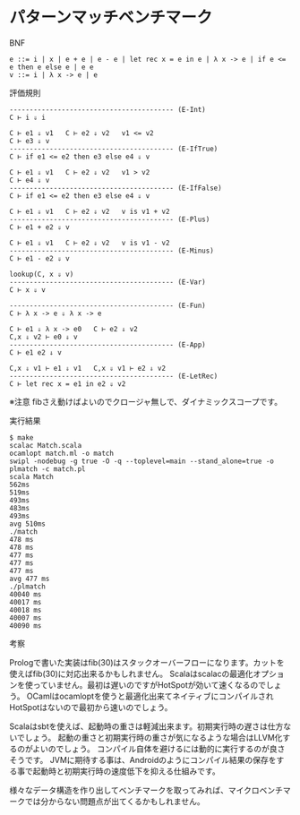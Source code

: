 # パターンマッチベンチマーク

BNF

```
e ::= i | x | e + e | e - e | let rec x = e in e | λ x -> e | if e <= e then e else e | e e
v ::= i | λ x -> e | e
```

評価規則

```
----------------------------------------- (E-Int)
C ⊢ i ⇓ i

C ⊢ e1 ⇓ v1   C ⊢ e2 ⇓ v2   v1 <= v2
C ⊢ e3 ⇓ v
----------------------------------------- (E-IfTrue)
C ⊢ if e1 <= e2 then e3 else e4 ⇓ v

C ⊢ e1 ⇓ v1   C ⊢ e2 ⇓ v2   v1 > v2
C ⊢ e4 ⇓ v
----------------------------------------- (E-IfFalse)
C ⊢ if e1 <= e2 then e3 else e4 ⇓ v

C ⊢ e1 ⇓ v1   C ⊢ e2 ⇓ v2   v is v1 + v2
----------------------------------------- (E-Plus)
C ⊢ e1 + e2 ⇓ v

C ⊢ e1 ⇓ v1   C ⊢ e2 ⇓ v2   v is v1 - v2
----------------------------------------- (E-Minus)
C ⊢ e1 - e2 ⇓ v

lookup(C, x ⇓ v)
----------------------------------------- (E-Var)
C ⊢ x ⇓ v

----------------------------------------- (E-Fun)
C ⊢ λ x -> e ⇓ λ x -> e

C ⊢ e1 ⇓ λ x -> e0   C ⊢ e2 ⇓ v2
C,x ⇓ v2 ⊢ e0 ⇓ v
----------------------------------------- (E-App)
C ⊢ e1 e2 ⇓ v

C,x ⇓ v1 ⊢ e1 ⇓ v1   C,x ⇓ v1 ⊢ e2 ⇓ v2
----------------------------------------- (E-LetRec)
C ⊢ let rec x = e1 in e2 ⇓ v2
```

※注意 fibさえ動けばよいのでクロージャ無しで、ダイナミックスコープです。

実行結果

```
$ make
scalac Match.scala
ocamlopt match.ml -o match
swipl -nodebug -g true -O -q --toplevel=main --stand_alone=true -o plmatch -c match.pl
scala Match
562ms
519ms
493ms
483ms
493ms
avg 510ms
./match
478 ms
478 ms
477 ms
477 ms
477 ms
avg 477 ms
./plmatch
40040 ms
40017 ms
40018 ms
40007 ms
40090 ms
```

考察

Prologで書いた実装はfib(30)はスタックオーバーフローになります。カットを使えばfib(30)に対応出来るかもしれません。
Scalaはscalacの最適化オプションを使っていません。最初は遅いのですがHotSpotが効いて速くなるのでしょう。
OCamlはocamloptを使うと最適化出来てネイティブにコンパイルされHotSpotはないので最初から速いのでしょう。

Scalaはsbtを使えば、起動時の重さは軽減出来ます。初期実行時の遅さは仕方ないでしょう。
起動の重さと初期実行時の重さが気になるような場合はLLVM化するのがよいのでしょう。
コンパイル自体を避けるには動的に実行するのが良さそうです。
JVMに期待する事は、Androidのようにコンパイル結果の保存をする事で起動時と初期実行時の速度低下を抑える仕組みです。

様々なデータ構造を作り出してベンチマークを取ってみれば、マイクロベンチマークでは分からない問題点が出てくるかもしれません。